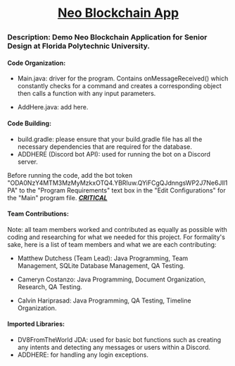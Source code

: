 # <p align="center">**<u>Neo Blockchain App</u>**</p>

### **Description:** Demo Neo Blockchain Application for Senior Design at Florida Polytechnic University. 

#### **Code Organization:** 

- Main.java: driver for the program. Contains onMessageReceived() which constantly checks for a command and creates a corresponding object then calls a function with any input parameters.

- AddHere.java: add here.
  

#### **Code Building:** 

- build.gradle: please ensure that your build.gradle file has all the necessary dependencies that are required for the database.
- ADDHERE (Discord bot API): used for running the bot on a Discord server.

Before running the code, add the bot token "ODA0NzY4MTM3MzMyMzkxOTQ4.YBRIuw.QYiFCgQJdnngsWP2J7Ne6Jll1PA"  to the "Program Requirements" text box in the "Edit Configurations" for the "Main" program file. **<u>*CRITICAL*</u>**



#### **Team Contributions:**

Note: all team members worked and contributed as equally as possible with coding and researching for what we needed for this project. For formality's sake, here is a list of team members and what we are each contributing:

- Matthew Dutchess (Team Lead): Java Programming, Team Management, SQLite Database Management, QA Testing.

- Cameryn Costanzo: Java Programming, Document Organization, Research, QA Testing.

- Calvin Hariprasad: Java Programming, QA Testing, Timeline Organization.

  

#### **Imported Libraries:** 

- DV8FromTheWorld JDA: used for basic bot functions such as creating any intents and detecting any messages or users within a Discord.
- ADDHERE: for handling any login exceptions.
